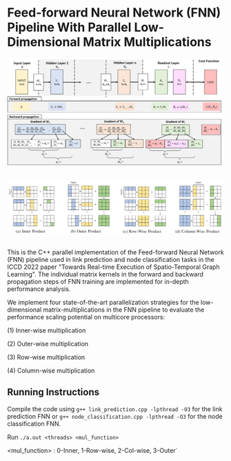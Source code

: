 # Feed-forward Neural Network (FNN) Pipeline With Parallel Low-Dimensional Matrix Multiplications

<p align="center">
  <img src="figures/FNN.png" width="700">
  <br />
  <br />
  </p>
  
<p align="center">
  <img src="figures/MM.png" width="1000">
  <br />
  <br />
  </p>


This is the C++ parallel implementation of the Feed-forward Neural Network (FNN) pipeline used in link prediction and node classification tasks in the ICCD 2022 paper "Towards Real-time Execution of Spatio-Temporal Graph Learning". The individual matrix kernels in the forward and backward propagation steps of FNN training are implemented for in-depth performance analysis. 

We implement four state-of-the-art parallelization strategies for the low-dimensional matrix-multiplications in the FNN pipeline to evaluate the performance scaling potential on multicore processors:

(1) Inner-wise multiplication

(2) Outer-wise multiplication

(3) Row-wise multiplication

(4) Column-wise multiplication

Running Instructions
-----------
Compile the code using
`g++ link_prediction.cpp -lpthread -O3` for the link prediction FNN or `g++ node_classification.cpp -lpthread -O3` 
for the node classification FNN.


Run `./a.out <threads> <mul_function>`

<mul_function> : 0-Inner, 1-Row-wise, 2-Col-wise, 3-Outer`
